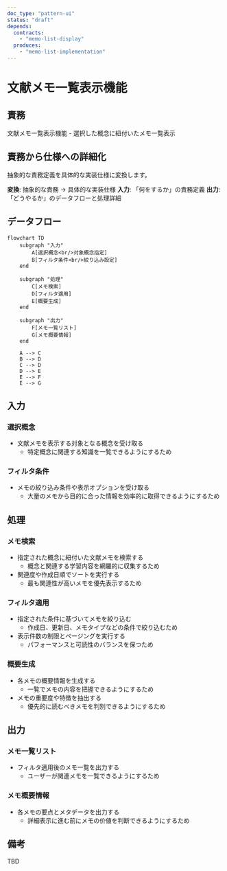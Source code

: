 ```yaml
---
doc_type: "pattern-ui"
status: "draft"
depends:
  contracts:
    - "memo-list-display"
  produces:
    - "memo-list-implementation"
---
```


# 文献メモ一覧表示機能

## 責務

<!-- PREMISE_BEGIN: memo-list-display -->
文献メモ一覧表示機能 - 選択した概念に紐付いたメモ一覧表示
<!-- PREMISE_END: memo-list-display -->

## 責務から仕様への詳細化

抽象的な責務定義を具体的な実装仕様に変換します。

**変換**: 抽象的な責務 → 具体的な実装仕様
**入力**: 「何をするか」の責務定義
**出力**: 「どうやるか」のデータフローと処理詳細

<!-- LOCAL_CONCLUSION_BEGIN: memo-list-implementation -->

## データフロー

```mermaid
flowchart TD
    subgraph "入力"
        A[選択概念<br/>対象概念指定]
        B[フィルタ条件<br/>絞り込み設定]
    end

    subgraph "処理"
        C[メモ検索]
        D[フィルタ適用]
        E[概要生成]
    end

    subgraph "出力"
        F[メモ一覧リスト]
        G[メモ概要情報]
    end

    A --> C
    B --> D
    C --> D
    D --> E
    E --> F
    E --> G
```

## 入力

### 選択概念

- 文献メモを表示する対象となる概念を受け取る
  - 特定概念に関連する知識を一覧できるようにするため

### フィルタ条件

- メモの絞り込み条件や表示オプションを受け取る
  - 大量のメモから目的に合った情報を効率的に取得できるようにするため

## 処理

### メモ検索

- 指定された概念に紐付いた文献メモを検索する
  - 概念と関連する学習内容を網羅的に収集するため
- 関連度や作成日順でソートを実行する
  - 最も関連性が高いメモを優先表示するため

### フィルタ適用

- 指定された条件に基づいてメモを絞り込む
  - 作成日、更新日、メモタイプなどの条件で絞り込むため
- 表示件数の制限とページングを実行する
  - パフォーマンスと可読性のバランスを保つため

### 概要生成

- 各メモの概要情報を生成する
  - 一覧でメモの内容を把握できるようにするため
- メモの重要度や特徴を抽出する
  - 優先的に読むべきメモを判別できるようにするため

## 出力

### メモ一覧リスト

- フィルタ適用後のメモ一覧を出力する
  - ユーザーが関連メモを一覧できるようにするため

### メモ概要情報

- 各メモの要点とメタデータを出力する
  - 詳細表示に進む前にメモの价値を判断できるようにするため

## 備考

TBD

<!-- LOCAL_CONCLUSION_END: memo-list-implementation -->
